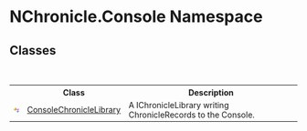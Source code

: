 # NChronicle.Console Namespace

## Classes
&nbsp;<table><tr><th></th><th>Class</th><th>Description</th></tr><tr><td>![Public class](media/pubclass.gif "Public class")</td><td><a href="T_NChronicle_Console_ConsoleChronicleLibrary.md">ConsoleChronicleLibrary</a></td><td>
A IChronicleLibrary writing ChronicleRecords to the Console.</td></tr></table>&nbsp;

